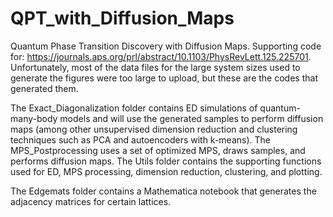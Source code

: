 # QPT_with_Diffusion_Maps
Quantum Phase Transition Discovery with Diffusion Maps. Supporting code for:
https://journals.aps.org/prl/abstract/10.1103/PhysRevLett.125.225701. Unfortunately, most of the data files for the large system sizes used to generate the figures were too large to upload, but these are the codes that generated them. 

The Exact_Diagonalization folder contains ED simulations of quantum-many-body models and will use the generated samples to perform diffusion maps (among other unsupervised dimension reduction and clustering techniques such as PCA and autoencoders with k-means). The MPS_Postprocessing uses a set of optimized MPS, draws samples, and performs diffusion maps. The Utils folder contains the supporting functions used for ED, MPS processing, dimension reduction, clustering, and plotting.

The Edgemats folder contains a Mathematica notebook that generates the adjacency matrices for certain lattices. 

